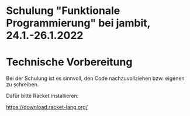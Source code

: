 # Schulung "Funktionale Programmierung" bei jambit, 24.1.-26.1.2022

# Technische Vorbereitung

Bei der Schulung ist es sinnvoll, den Code nachzuvollziehen
bzw. eigenen zu schreiben. 

Dafür bitte Racket installieren:

https://download.racket-lang.org/
